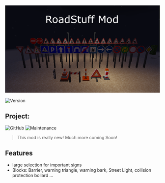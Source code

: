 

![alt text](RoadStuff_Banner.png)


![Version](https://img.shields.io/badge/version-1.16.4%2F5-blue)



## Project:
![GitHub](https://img.shields.io/github/license/KevinKrueger/roadstuff)  ![Maintenance](https://img.shields.io/maintenance/yes/2022)
> This mod is really new!
> Much more coming Soon!

## Features

- large selection for important signs
- Blocks: Barrier, warning triangle, warning bark, Street Light, collision protection bollard ...